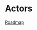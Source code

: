 # Actors
 
[Roadmap](https://www.notion.so/pixeyegames/Actors-Engine-c378710356fb43b58390b22387dfc927)
